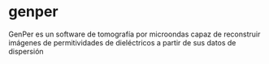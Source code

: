 # genper
GenPer es un software de tomografía por microondas capaz de reconstruir imágenes de permitividades de dieléctricos a partir de sus datos de dispersión
